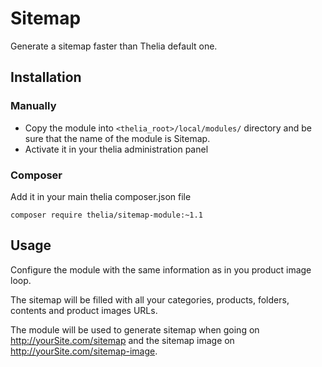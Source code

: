 # Sitemap

Generate a sitemap faster than Thelia default one.

## Installation

### Manually

* Copy the module into ```<thelia_root>/local/modules/``` directory and be sure that the name of the module is Sitemap.
* Activate it in your thelia administration panel

### Composer

Add it in your main thelia composer.json file

```
composer require thelia/sitemap-module:~1.1
```

## Usage

Configure the module with the same information as in you product image loop.

The sitemap will be filled with all your categories, products, folders, contents and product images URLs.

The module will be used to generate sitemap when going on http://yourSite.com/sitemap and the sitemap image on http://yourSite.com/sitemap-image.